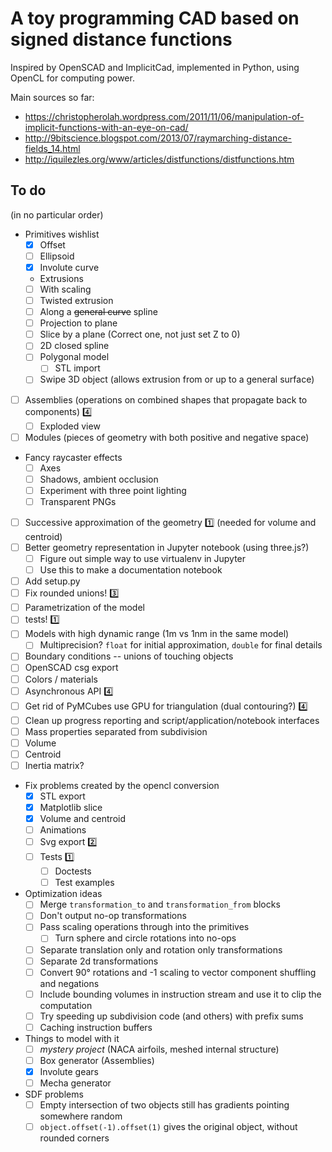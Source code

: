 A toy programming CAD based on signed distance functions
========================================================

Inspired by OpenSCAD and ImplicitCad, implemented in Python, using OpenCL for
computing power.

Main sources so far:
- https://christopherolah.wordpress.com/2011/11/06/manipulation-of-implicit-functions-with-an-eye-on-cad/
- http://9bitscience.blogspot.com/2013/07/raymarching-distance-fields_14.html
- http://iquilezles.org/www/articles/distfunctions/distfunctions.htm

## To do
(in no particular order)

- Primitives wishlist
  - [X] Offset
  - [ ] Ellipsoid
  - [X] Involute curve
  -  Extrusions
    - [ ] With scaling
    - [ ] Twisted extrusion
    - [ ] Along a <strike>general curve</strike> spline
  - [ ] Projection to plane
  - [ ] Slice by a plane (Correct one, not just set Z to 0)
  - [ ] 2D closed spline
  - [ ] Polygonal model
    - [ ] STL import
  - [ ] Swipe 3D object (allows extrusion from or up to a general surface)
- [ ] Assemblies (operations on combined shapes that propagate back to components) :four:
  - [ ] Exploded view
- [ ] Modules (pieces of geometry with both positive and negative space)
- Fancy raycaster effects
    - [ ] Axes
    - [ ] Shadows, ambient occlusion
    - [ ] Experiment with three point lighting
    - [ ] Transparent PNGs
- [ ] Successive approximation of the geometry :one: (needed for volume and centroid)
- [ ] Better geometry representation in Jupyter notebook (using three.js?)
  - [ ] Figure out simple way to use virtualenv in Jupyter
  - [ ] Use this to make a documentation notebook
- [ ] Add setup.py
- [ ] Fix rounded unions! :three:
- [ ] Parametrization of the model
- [ ] tests! :one:
- [ ] Models with high dynamic range (1m vs 1nm in the same model)
  - [ ] Multiprecision? `float` for initial approximation, `double` for final details
- [ ] Boundary conditions -- unions of touching objects
- [ ] OpenSCAD csg export
- [ ] Colors / materials
- [ ] Asynchronous API :four:
- [ ] Get rid of PyMCubes use GPU for triangulation (dual contouring?) :four:
- [ ] Clean up progress reporting and script/application/notebook interfaces
- [ ] Mass properties separated from subdivision
 - [ ] Volume
 - [ ] Centroid
 - [ ] Inertia matrix?
- Fix problems created by the opencl conversion
  - [X] STL export
  - [X] Matplotlib slice
  - [X] Volume and centroid
  - [ ] Animations
  - [ ] Svg export :two:
  - [ ] Tests :one:
    - [ ] Doctests
    - [ ] Test examples
- Optimization ideas
  - [ ] Merge `transformation_to` and `transformation_from` blocks
  - [ ] Don't output no-op transformations
  - [ ] Pass scaling operations through into the primitives
    - [ ] Turn sphere and circle rotations into no-ops
  - [ ] Separate translation only and rotation only transformations
  - [ ] Separate 2d transformations
  - [ ] Convert 90° rotations and -1 scaling to vector component shuffling and negations
  - [ ] Include bounding volumes in instruction stream and use it to clip the computation
  - [ ] Try speeding up subdivision code (and others) with prefix sums
  - [ ] Caching instruction buffers
- Things to model with it
  - [ ] _mystery project_ (NACA airfoils, meshed internal structure)
  - [ ] Box generator (Assemblies)
  - [X] Involute gears
  - [ ] Mecha generator
- SDF problems
  - [ ] Empty intersection of two objects still has gradients pointing somewhere random
  - [ ] `object.offset(-1).offset(1)` gives the original object, without rounded corners
